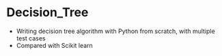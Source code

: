 # Decision_Tree

- Writing decision tree algorithm with Python from scratch, with multiple test cases
- Compared with Scikit learn
